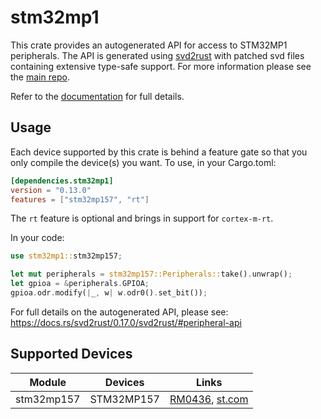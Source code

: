 # stm32mp1
This crate provides an autogenerated API for access to STM32MP1 peripherals.
The API is generated using [svd2rust] with patched svd files containing
extensive type-safe support. For more information please see the [main repo].

Refer to the [documentation] for full details.

[svd2rust]: https://github.com/japaric/svd2rust
[main repo]: https://github.com/stm32-rs/stm32-rs
[documentation]: https://docs.rs/stm32mp1/latest/stm32mp1/

## Usage
Each device supported by this crate is behind a feature gate so that you only
compile the device(s) you want. To use, in your Cargo.toml:

```toml
[dependencies.stm32mp1]
version = "0.13.0"
features = ["stm32mp157", "rt"]
```

The `rt` feature is optional and brings in support for `cortex-m-rt`.

In your code:

```rust
use stm32mp1::stm32mp157;

let mut peripherals = stm32mp157::Peripherals::take().unwrap();
let gpioa = &peripherals.GPIOA;
gpioa.odr.modify(|_, w| w.odr0().set_bit());
```

For full details on the autogenerated API, please see:
https://docs.rs/svd2rust/0.17.0/svd2rust/#peripheral-api

## Supported Devices

| Module | Devices | Links |
|:------:|:-------:|:-----:|
| stm32mp157 | STM32MP157 | [RM0436](https://www.st.com/resource/en/reference_manual/dm00366355-stm32mp157-advanced-armbased-32bit-mpus-stmicroelectronics.pdf), [st.com](https://www.st.com/en/microcontrollers-microprocessors/stm32mp157.html) |
